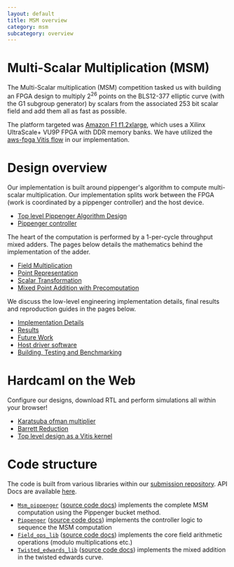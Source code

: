 ```yaml
---
layout: default
title: MSM overview
category: msm
subcategory: overview
---
```


# Multi-Scalar Multiplication (MSM)

The Multi-Scalar multiplication (MSM) competition tasked us with building an
FPGA design to multiply $2^26$ points on the BLS12-377 elliptic curve (with the
G1 subgroup generator) by scalars from the associated 253 bit scalar field and
add them all as fast as possible.

The platform targeted was [Amazon
F1 f1.2xlarge](https://aws.amazon.com/ec2/instance-types/f1/), which uses a Xilinx
UltraScale+ VU9P FPGA with DDR memory banks. We have utilized the [aws-fpga
Vitis flow](https://github.com/aws/aws-fpga/blob/master/Vitis/README.md) in our
implementation.

# Design overview

Our implementation is built around pippenger's algorithm to compute
multi-scalar multiplication. Our implementation splits work between the
FPGA (work is coordinated by a pippenger controller) and the host device.

* [Top level Pippenger Algorithm Design](pippenger.html)
* [Pippenger controller](msm-pippenger-controller.html)

The heart of the computation is performed by a 1-per-cycle throughput mixed
adders. The pages below details the mathematics behind the implementation of
the adder.

* [Field Multiplication](msm_field_multiplication.html)
* [Point Representation](msm_point_representation.html)
* [Scalar Transformation](scalar_transformation.html)
* [Mixed Point Addition with Precomputation](msm_mixed_point_addition_with_precomputation.html)

We discuss the low-level engineering implementation details, final results
and reproduction guides in the pages below.

* [Implementation Details](msm_implementation_details.html)
* [Results](msm_results.html)
* [Future Work](msm_future_work.html)
* [Host driver software](msm_host.html)
* [Building, Testing and Benchmarking](msm_test.html)

# Hardcaml on the Web

Configure our designs, download RTL and perform simulations all within your browser!

- [Karatsuba ofman multiplier](apps/msm/msm-karatsuba-ofman-mult.html)
- [Barrett Reduction](apps/msm/msm-barrett-reduction.html)
- [Top level design as a Vitis kernel](apps/msm/msm-top-app.html)

# Code structure

The code is built from various libraries within our [submission repository](https://github.com/fyquah/hardcaml_zprize).
API Docs are available [here](/odoc/zprize/index.html#multi-scalar-multiplication).

- [`Msm_pippenger`](https://github.com/fyquah/hardcaml_zprize/tree/master/zprize/msm_pippenger) ([source code docs](odoc/zprize/Msm_pippenger/index.html)) implements the complete MSM computation using the Pippenger bucket method.
- [`Pippenger`](https://github.com/fyquah/hardcaml_zprize/tree/master/libs/pippenger) ([source code docs](odoc/zprize/Pippenger/index.html)) implements the controller logic to sequence the MSM computation
- [`Field_ops_lib`](https://github.com/fyquah/hardcaml_zprize/tree/master/libs/field_ops) ([source code docs](odoc/zprize/Field_ops_lib/index.html)) implements the core field arithmetic operations (modulo multiplications etc.)
- [`Twisted_edwards_lib`](https://github.com/fyquah/hardcaml_zprize/tree/master/libs/twisted_edwards) ([source code docs](odoc/zprize/Twisted_edwards_lib/index.html)) implements the mixed addition in the twisted edwards curve.

